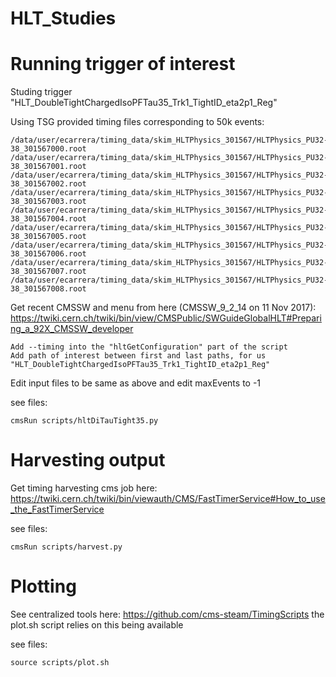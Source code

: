 # HLT_Studies

# Running trigger of interest
Studing trigger "HLT_DoubleTightChargedIsoPFTau35_Trk1_TightID_eta2p1_Reg"

Using TSG provided timing files corresponding to 50k events:

    /data/user/ecarrera/timing_data/skim_HLTPhysics_301567/HLTPhysics_PU32-38_301567000.root
    /data/user/ecarrera/timing_data/skim_HLTPhysics_301567/HLTPhysics_PU32-38_301567001.root
    /data/user/ecarrera/timing_data/skim_HLTPhysics_301567/HLTPhysics_PU32-38_301567002.root
    /data/user/ecarrera/timing_data/skim_HLTPhysics_301567/HLTPhysics_PU32-38_301567003.root
    /data/user/ecarrera/timing_data/skim_HLTPhysics_301567/HLTPhysics_PU32-38_301567004.root
    /data/user/ecarrera/timing_data/skim_HLTPhysics_301567/HLTPhysics_PU32-38_301567005.root
    /data/user/ecarrera/timing_data/skim_HLTPhysics_301567/HLTPhysics_PU32-38_301567006.root
    /data/user/ecarrera/timing_data/skim_HLTPhysics_301567/HLTPhysics_PU32-38_301567007.root
    /data/user/ecarrera/timing_data/skim_HLTPhysics_301567/HLTPhysics_PU32-38_301567008.root


Get recent CMSSW and menu from here (CMSSW_9_2_14 on 11 Nov 2017):
https://twiki.cern.ch/twiki/bin/view/CMSPublic/SWGuideGlobalHLT#Preparing_a_92X_CMSSW_developer

    Add --timing into the "hltGetConfiguration" part of the script
    Add path of interest between first and last paths, for us "HLT_DoubleTightChargedIsoPFTau35_Trk1_TightID_eta2p1_Reg"

Edit input files to be same as above and edit maxEvents to -1


see files: 

    cmsRun scripts/hltDiTauTight35.py


# Harvesting output
Get timing harvesting cms job here: https://twiki.cern.ch/twiki/bin/viewauth/CMS/FastTimerService#How_to_use_the_FastTimerService

see files: 

    cmsRun scripts/harvest.py

# Plotting
See centralized tools here: https://github.com/cms-steam/TimingScripts
the plot.sh script relies on this being available

see files: 

    source scripts/plot.sh



